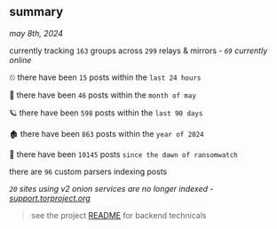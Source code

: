 
## summary
_may 8th, 2024_

currently tracking `163` groups across `299` relays & mirrors - _`69` currently online_

⏲ there have been `15` posts within the `last 24 hours`

🦈 there have been `46` posts within the `month of may`

🪐 there have been `598` posts within the `last 90 days`

🏚 there have been `863` posts within the `year of 2024`

🦕 there have been `10145` posts `since the dawn of ransomwatch`

there are `96` custom parsers indexing posts

_`20` sites using v2 onion services are no longer indexed - [support.torproject.org](https://support.torproject.org/onionservices/v2-deprecation/)_

> see the project [README](https://github.com/joshhighet/ransomwatch#ransomwatch--) for backend technicals
